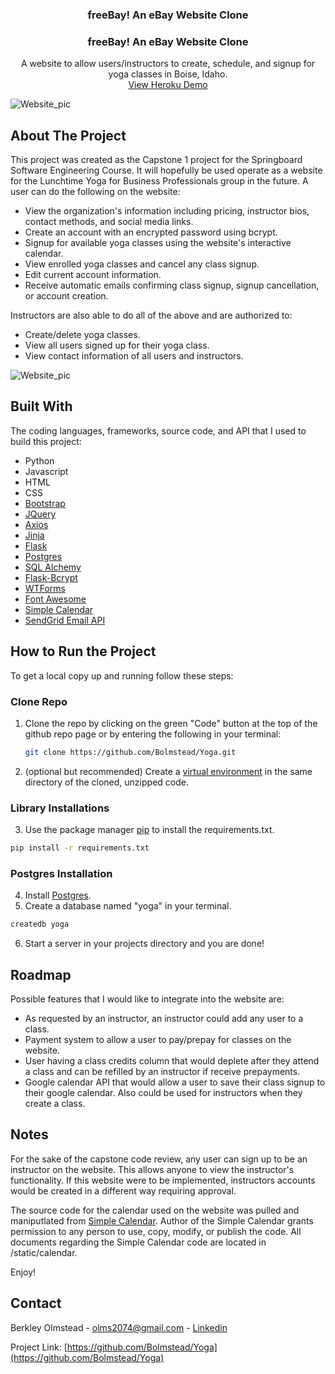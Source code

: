 <p align="center">

  <h3 align="center">freeBay! An eBay Website Clone</h3>
  <h3 align="center">freeBay! An eBay Website Clone</h3>


  <p align="center">
    A website to allow users/instructors to create, schedule, and signup for yoga classes in Boise, Idaho.
    <br />
    <a href="https://yoga-website.herokuapp.com/">View Heroku Demo</a>
  </p>
</p>

![Website_pic](static/images/yoga_homepage.png?raw=true "website")

<!-- ABOUT THE PROJECT -->
## About The Project

This project was created as the Capstone 1 project for the Springboard Software Engineering Course. It will hopefully be used  operate as a website for the Lunchtime Yoga for Business Professionals group in the future. A user can do the following on the website:
* View the organization's information including pricing, instructor bios, contact methods, and social media links.
* Create an account with an encrypted password using bcrypt.
* Signup for available yoga classes using the website's interactive  calendar.
* View enrolled yoga classes and cancel any class signup.
* Edit current account information.
* Receive automatic emails confirming class signup, signup cancellation, or account creation.


Instructors are also able to do all of the above and are authorized to:
* Create/delete yoga classes.
* View all users signed up for their yoga class.
* View contact information of all users and instructors.

![Website_pic](static/images/dashboard.png?raw=true "website")

## Built With

The coding languages, frameworks, source code, and API that I used to build this project:
* Python
* Javascript
* HTML
* CSS
* [Bootstrap](https://getbootstrap.com)
* [JQuery](https://jquery.com)
* [Axios](https://www.npmjs.com/package/axios)
* [Jinja](https://jinja.palletsprojects.com/en/2.11.x/)
* [Flask](https://flask.palletsprojects.com/en/1.1.x/)
* [Postgres](https://www.postgresql.org/)
* [SQL Alchemy](https://flask-sqlalchemy.palletsprojects.com/en/2.x/)
* [Flask-Bcrypt](https://flask-bcrypt.readthedocs.io/en/latest/)
* [WTForms](https://wtforms.readthedocs.io/en/2.3.x/)
* [Font Awesome](https://fontawesome.com/)
* [Simple Calendar](https://github.com/brospars/simple-calendar)
* [SendGrid Email API](https://sendgrid.com/docs/api-reference/)


## How to Run the Project

To get a local copy up and running follow these steps:

### Clone Repo

1. Clone the repo by clicking on the green "Code" button at the top of the github repo page or by entering the following in your terminal:
   ```sh
   git clone https://github.com/Bolmstead/Yoga.git
   ```
2. (optional but recommended) Create a [virtual environment](https://packaging.python.org/guides/installing-using-pip-and-virtual-environments/) in the same directory of the cloned, unzipped code.

### Library Installations

3. Use the package manager [pip](https://pip.pypa.io/en/stable/) to install the requirements.txt.

  ```sh
  pip install -r requirements.txt
  ```

### Postgres Installation

4. Install [Postgres](https://www.postgresql.org/).
5. Create a database named "yoga" in your terminal.
  ```sh
  createdb yoga
  ```
6. Start a server in your projects directory and you are done!


## Roadmap

Possible features that I would like to integrate into the website are:
* As requested by an instructor, an instructor could add any user to a class.
* Payment system to allow a user to pay/prepay for classes on the website.
* User having a class credits column that would deplete after they attend a class and can be refilled by an instructor if receive prepayments.
* Google calendar API that would allow a user to save their class signup to their google calendar. Also could be used for instructors when they create a class.


## Notes
For the sake of the capstone code review, any user can sign up to be an instructor on the website. This allows anyone to view the instructor's functionality. If this website were to be implemented, instructors accounts would be created in a different way requiring approval.

The source code for the calendar used on the website was pulled and maniputlated from [Simple Calendar](https://github.com/brospars/simple-calendar). Author of the Simple Calendar grants permission to any person to use, copy, modify, or publish the code. All documents regarding the Simple Calendar code are located in /static/calendar.

Enjoy!


## Contact

Berkley Olmstead - olms2074@gmail.com - [Linkedin](https://www.linkedin.com/in/berkleyolmstead/)

Project Link: [https://github.com/Bolmstead/Yoga](https://github.com/Bolmstead/Yoga)